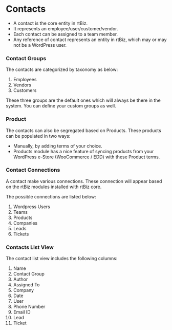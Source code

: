 Contacts
========

- A contact is the core entity in rtBiz.
- It represents an employee/user/customer/vendor.
- Each contact can be assigned to a team member.
- Any reference of contact represents an entity in rtBiz, which may or may not be a WordPress user.

### Contact Groups

The contacts are categorized by taxonomy as below:

1. Employees
2. Vendors
3. Customers

These three groups are the default ones which will always be there in the system. You can define your custom groups as well.

### Product

The contacts can also be segregated based on Products. These products can be populated in two ways:

- Manually, by adding terms of your choice.
- Products module has a nice feature of syncing products from your WordPress e-Store (WooCommerce / EDD) with these Product terms.

### Contact Connections

A contact make various connections. These connection will appear based on the rtBiz modules installed with rtBiz core.

The possible connections are listed below:

1. Wordpress Users
2. Teams
3. Products
4. Companies
5. Leads
6. Tickets

### Contacts List View

The contact list view includes the following columns:

1.  Name
2.  Contact Group
3.  Author
4.  Assigned To
5.  Company
6.  Date
7.  User
8.  Phone Number
9.  Email ID
10. Lead
11. Ticket
